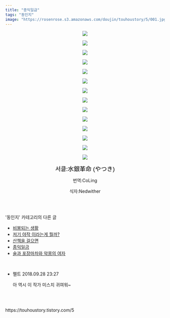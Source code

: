 ```yaml
---
title: "종익일금"
tags: "동인지"
image: "https://rosenrose.s3.amazonaws.com/doujin/touhoustory/5/001.jpg"
---
```

<div class="article">
<div class="tt_article_useless_p_margin"><p style="text-align: center; clear: none; float: none;"><img src="{{ site.imgserver1 }}/touhoustory/5/001.jpg"/></p><p style="text-align: center; clear: none; float: none;"><img src="{{ site.imgserver1 }}/touhoustory/5/002.jpg"/></p><p style="text-align: center; clear: none; float: none;"><img src="{{ site.imgserver1 }}/touhoustory/5/003.jpg"/></p><p style="text-align: center; clear: none; float: none;"><img src="{{ site.imgserver1 }}/touhoustory/5/004.jpg"/></p><p style="text-align: center; clear: none; float: none;"><img src="{{ site.imgserver1 }}/touhoustory/5/005.jpg"/></p><p style="text-align: center; clear: none; float: none;"><img src="{{ site.imgserver1 }}/touhoustory/5/006.jpg"/></p><p style="text-align: center; clear: none; float: none;"><img src="{{ site.imgserver1 }}/touhoustory/5/007.jpg"/></p><p style="text-align: center; clear: none; float: none;"><img src="{{ site.imgserver1 }}/touhoustory/5/008.jpg"/></p><p style="text-align: center; clear: none; float: none;"><img src="{{ site.imgserver1 }}/touhoustory/5/009.jpg"/></p><p style="text-align: center; clear: none; float: none;"><img src="{{ site.imgserver1 }}/touhoustory/5/010.jpg"/></p><p style="text-align: center; clear: none; float: none;"><img src="{{ site.imgserver1 }}/touhoustory/5/011.jpg"/></p><p style="text-align: center; clear: none; float: none;"><img src="{{ site.imgserver1 }}/touhoustory/5/012.jpg"/></p><p style="text-align: center; clear: none; float: none;"><img src="{{ site.imgserver1 }}/touhoustory/5/013.jpg"/></p><p style="text-align: center; clear: none; float: none;"><img src="{{ site.imgserver1 }}/touhoustory/5/014.jpg"/></p><p style="text-align: center;"><span style="font-size: 14pt; color: rgb(0, 0, 0); background-color: rgb(255, 255, 255);">서클:</span><span style="background-color: rgb(255, 255, 255); color: rgb(0, 0, 0); font-family: 나눔고딕, NanumGothic, 돋움, Dotum, helvetica, sans-serif, tahoma; font-size: 14pt;">水銀革命 (やつき)</span></p><p style="text-align: center;">번역:CoLing</p><p style="text-align: center;">식자:Nedwither<br/></p> </div></div><br/>
<div class="tagTrail">
</div><br/>
<div class="another">
<p>'동인지' 카테고리의 다른 글</p>
<ul>
<li><a href="/touhoustory_9">비봉되는 생활</a></li>
<li><a href="/touhoustory_7">저기 야작 이라는게 뭘까?</a></li>
<li><a href="/touhoustory_6">산책을 걸으면</a></li>
<li><a href="/touhoustory_5">종익일금</a></li>
<li><a href="/touhoustory_4">술과 포장마차와 악몽의 여자</a></li>
</ul>
</div><br/>
<div class="cb_lstcomment">
<ul>
<li class="cb_thumb_off" id="comment14535779">
<div class="cb_comment_area">
<div class="cb_info_area">
<div class="cb_section">
<span class="cb_nick_name">펠트</span>
<span class="cb_date">2018.09.28 23:27 </span>
</div>
</div>
<div class="cb_dsc_comment">
<p class="cb_dsc">
										아 역시 이 작가 미스치 귀여워~
									</p>
</div>
</div></li>
</ul>
</div><br/>
<br/>
<p id="refer">https://touhoustory.tistory.com/5</p>
<br/>
